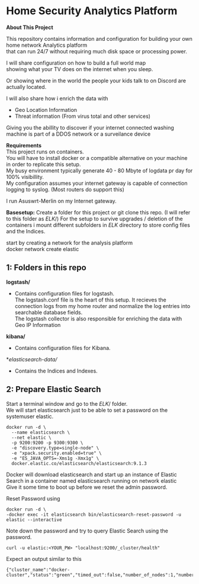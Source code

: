 # Home Security Analytics Platform

**About This Project**  

This repository contains information and configuration for building your own home network Analytics platform  
that can run 24/7 without requiring much disk space or processing power.  
  
I will share configuration on how to build a full world map  
showing what your TV does on the internet when you sleep.  
  

Or showing where in the world the people your kids talk to on Discord are actually located.  

I will also share how i enrich the data with  
  
- Geo Location Information   
- Threat information (From virus total and other services)  
  
Giving you the abillity to discover if your internet connected washing machine is part of a DDOS network or a surveilance device  
  

**Requirements**    
This project runs on containers.    
You will have to install docker or a compatible alternative on your machine in order to replicate this setup.  
My busy environment typically generate 40 - 80 Mbyte of logdata pr day for 100% visibillity.  
My configuration assumes your internet gateway is capable of connection logging to syslog.  (Most routers do support this)  
  
I run Asuswrt-Merlin on my Internet gateway.      


**Basesetup:** 
Create a folder for this project or git clone this repo. (I will refer to this folder as $ELK$/)
For the setup to survive upgrades / deletion of the containers i mount different subfolders in $ELK$ directory to store config files and the Indices. 


start by creating a network for the analysis platform    
docker network create elastic  
  

## 1: Folders in this repo  
  
**logstash/**  
- Contains configuration files for logstash.  
The logstash.conf file is the heart of this setup. It recieves the connection logs from my home router and normalize the log entries into searchable database fields.  
The logstash collector is also responsible for enriching the data with Geo IP Information 
  
  
**kibana/**  
- Contains configuration files for Kibana. 

**elasticsearch-data/*  
- Contains the Indices and Indexes. 



## 2: Prepare Elastic Search  
  
Start a terminal window and go to the $ELK$/ folder.  
We will start elasticsearch just to be able to set a password on the systemuser elastic.  

```
docker run -d \
  --name elasticsearch \
  --net elastic \
  -p 9200:9200 -p 9300:9300 \
  -e "discovery.type=single-node" \
  -e "xpack.security.enabled=true" \
  -e "ES_JAVA_OPTS=-Xms1g -Xmx1g" \
  docker.elastic.co/elasticsearch/elasticsearch:9.1.3
```
  
Docker will download elasticsearch and start up an instance of Elastic Search in a container named elasticsearch running on network elastic  
Give it some time to boot up before we reset the admin password.  
  
Reset Password using
```
docker run -d \
-docker exec -it elasticsearch bin/elasticsearch-reset-password -u elastic --interactive 
```

Note down the password and try to query Elastic Search using the password.

```
curl -u elastic:<YOUR_PW> "localhost:9200/_cluster/health"
```

Expect an output similar to this
```
{"cluster_name":"docker-cluster","status":"green","timed_out":false,"number_of_nodes":1,"number_of_data_nodes":1,"active_primary_shards":70,"active_shards":70,"relocating_shards":0,"initializing_shards":0,"unassigned_shards":11,"unassigned_primary_shards":0,"delayed_unassigned_shards":0,"number_of_pending_tasks":0,"number_of_in_flight_fetch":0,"task_max_waiting_in_queue_millis":0,"active_shards_percent_as_number":86.41975308641975}%
```  

